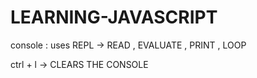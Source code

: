 # LEARNING-JAVASCRIPT
 console : uses REPL -> READ , EVALUATE , PRINT , LOOP

 ctrl + l -> CLEARS THE CONSOLE
